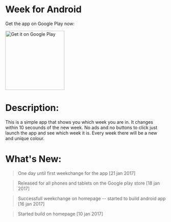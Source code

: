 # Week for Android

Get the app on Google Play now:

<a href="https://play.google.com/store/apps/details?id=io.weekp.hellocordova">
  <img alt="Get it on Google Play"
       width="185"
       src="https://play.google.com/intl/en_us/badges/images/generic/en-play-badge.png" />
</a>

# Description:
This is a simple app that shows you which week you are in. It changes within 10 secounds of the new week. No ads and no buttons to click just launch the app and see which week it is. Every week there will be a new and unique colour.

# What's New:

>One day until first weekchange for the app [21 jan 2017]

>Released for all phones and tablets on the Google play store [18 jan 2017]

>Successfull weekchange on homepage -- started to build android app [16 jan 2017]

>Started build on homepage [10 jan 2017]
